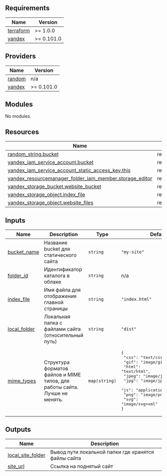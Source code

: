 <!-- BEGIN_TF_DOCS -->
## Requirements

| Name | Version |
|------|---------|
| <a name="requirement_terraform"></a> [terraform](#requirement\_terraform) | >= 1.0.0 |
| <a name="requirement_yandex"></a> [yandex](#requirement\_yandex) | >= 0.101.0 |

## Providers

| Name | Version |
|------|---------|
| <a name="provider_random"></a> [random](#provider\_random) | n/a |
| <a name="provider_yandex"></a> [yandex](#provider\_yandex) | >= 0.101.0 |

## Modules

No modules.

## Resources

| Name | Type |
|------|------|
| [random_string.bucket](https://registry.terraform.io/providers/hashicorp/random/latest/docs/resources/string) | resource |
| [yandex_iam_service_account.bucket](https://registry.terraform.io/providers/yandex-cloud/yandex/latest/docs/resources/iam_service_account) | resource |
| [yandex_iam_service_account_static_access_key.this](https://registry.terraform.io/providers/yandex-cloud/yandex/latest/docs/resources/iam_service_account_static_access_key) | resource |
| [yandex_resourcemanager_folder_iam_member.storage_editor](https://registry.terraform.io/providers/yandex-cloud/yandex/latest/docs/resources/resourcemanager_folder_iam_member) | resource |
| [yandex_storage_bucket.website_bucket](https://registry.terraform.io/providers/yandex-cloud/yandex/latest/docs/resources/storage_bucket) | resource |
| [yandex_storage_object.index_file](https://registry.terraform.io/providers/yandex-cloud/yandex/latest/docs/resources/storage_object) | resource |
| [yandex_storage_object.website_files](https://registry.terraform.io/providers/yandex-cloud/yandex/latest/docs/resources/storage_object) | resource |

## Inputs

| Name | Description | Type | Default | Required |
|------|-------------|------|---------|:--------:|
| <a name="input_bucket_name"></a> [bucket\_name](#input\_bucket\_name) | Название bucket для статического сайта | `string` | `"my-site"` | no |
| <a name="input_folder_id"></a> [folder\_id](#input\_folder\_id) | Идентификатор каталога в облаке | `string` | n/a | yes |
| <a name="input_index_file"></a> [index\_file](#input\_index\_file) | Имя файла для отображения главной страницы | `string` | `"index.html"` | no |
| <a name="input_local_folder"></a> [local\_folder](#input\_local\_folder) | Локальная папка с файлами сайта (относительный путь) | `string` | `"dist"` | no |
| <a name="input_mime_types"></a> [mime\_types](#input\_mime\_types) | Структура форматов файлов и MIME типов, для работы сайта. Лучше не менять. | `map(string)` | <pre>{<br>  "css": "text/css",<br>  "gif": "image/gif",<br>  "html": "text/html",<br>  "jpeg": "image/jpeg",<br>  "jpg": "image/jpeg",<br>  "js": "application/javascript",<br>  "png": "image/png",<br>  "svg": "image/svg+xml"<br>}</pre> | no |

## Outputs

| Name | Description |
|------|-------------|
| <a name="output_local_site_folder"></a> [local\_site\_folder](#output\_local\_site\_folder) | Вывод пути локальной папки где хранятся файлы сайта |
| <a name="output_site_url"></a> [site\_url](#output\_site\_url) | Ссылка на поднятый сайт |
<!-- END_TF_DOCS -->